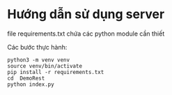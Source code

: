 #  Hướng dẫn sử dụng server

file requirements.txt chứa các python module cần thiết

Các bước thực hành:
```
python3 -m venv venv
source venv/bin/activate
pip install -r requirements.txt
cd  DemoRest
python index.py
```
